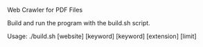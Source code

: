 Web Crawler for PDF Files

Build and run the program with the build.sh script.

Usage: ./build.sh [website] [keyword] [keyword] [extension] [limit]




